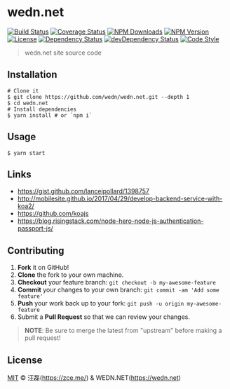 # wedn.net

[![Build Status][travis-image]][travis-url]
[![Coverage Status][codecov-image]][codecov-url]
[![NPM Downloads][downloads-image]][downloads-url]
[![NPM Version][version-image]][version-url]
[![License][license-image]][license-url]
[![Dependency Status][dependency-image]][dependency-url]
[![devDependency Status][devdependency-image]][devdependency-url]
[![Code Style][style-image]][style-url]

> wedn.net site source code

## Installation

```shell
# Clone it
$ git clone https://github.com/wedn/wedn.net.git --depth 1
$ cd wedn.net
# Install dependencies
$ yarn install # or `npm i`
```

## Usage

```shell
$ yarn start
```

## Links

- https://gist.github.com/lancejpollard/1398757
- http://mobilesite.github.io/2017/04/29/develop-backend-service-with-koa2/
- https://github.com/koajs
- https://blog.risingstack.com/node-hero-node-js-authentication-passport-js/

## Contributing

1. **Fork** it on GitHub!
2. **Clone** the fork to your own machine.
3. **Checkout** your feature branch: `git checkout -b my-awesome-feature`
4. **Commit** your changes to your own branch: `git commit -am 'Add some feature'`
5. **Push** your work back up to your fork: `git push -u origin my-awesome-feature`
6. Submit a **Pull Request** so that we can review your changes.

> **NOTE**: Be sure to merge the latest from "upstream" before making a pull request!

## License

[MIT](LICENSE) &copy; 汪磊(https://zce.me/) &amp; WEDN.NET(https://wedn.net)



[travis-image]: https://img.shields.io/travis/wedn/wedn.net.svg
[travis-url]: https://travis-ci.org/wedn/wedn.net
[codecov-image]: https://img.shields.io/codecov/c/github/wedn/wedn.net.svg
[codecov-url]: https://codecov.io/gh/wedn/wedn.net
[downloads-image]: https://img.shields.io/npm/dm/wedn.net.svg
[downloads-url]: https://npmjs.org/package/wedn.net
[version-image]: https://img.shields.io/npm/v/wedn.net.svg
[version-url]: https://npmjs.org/package/wedn.net
[license-image]: https://img.shields.io/npm/l/wedn.net.svg
[license-url]: https://github.com/wedn/wedn.net/blob/master/LICENSE
[dependency-image]: https://img.shields.io/david/wedn/wedn.net.svg
[dependency-url]: https://david-dm.org/wedn/wedn.net
[devdependency-image]: https://img.shields.io/david/dev/wedn/wedn.net.svg
[devdependency-url]: https://david-dm.org/wedn/wedn.net?type=dev
[style-image]: https://img.shields.io/badge/code_style-standard-brightgreen.svg
[style-url]: http://standardjs.com
